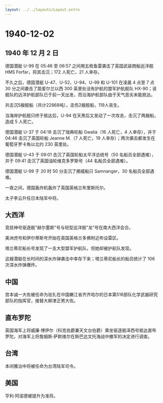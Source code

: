 ```yaml
---
layout: ../../layouts/Layout.astro
---
```


# 1940-12-02

## 1940 年 12 月 2 日

德国潜艇 U-99 在 05:46 至 06:57 之间用五枚鱼雷袭击了英国武装商船巡洋舰
HMS Forfar，将其击沉；172 人死亡，21 人幸存。

不久之后，德国潜艇 U-47、U-52、U-94、U-99 和 U-101 在凌晨 4 点至 7 点 30
分之间袭击了距爱尔兰以西 300 英里处没有护航的盟军护航舰队
HX-90；该舰队的远洋护航部队已于前一天出发，而沿海护航部队由于天气恶劣未能抵达。

共击沉5艘舰船（共计22868吨），击伤2艘舰船，119人丧生。

当海岸护航舰只终于抵达后，U-94
在天黑后又发动了一次攻击，击沉了两艘船，造成 5 人死亡。

德国潜艇 U-37 于 04:18 击沉了瑞典轮船 Gwalia（16 人死亡，4
人幸存），并于 04:46 击沉了英国轮船 Jeanne M.（7 人死亡，19
人幸存）；两次袭击都发生在葡萄牙罗卡角以北约 230 英里处。

德国潜艇 U-43 于 09:01 击沉了英国轮船太平洋总统号（50
名船员全部遇难），并于 09:41 击沉了英国油轮维克多罗斯号（44
名船员全部遇难）。

德国潜艇 U-99 于 20 时 50 分击沉了挪威船只 Samnanger，30
名船员全部遇难。

一夜之间，德国轰炸机轰炸了英国英格兰布里斯托尔。

太子李云升任日本陆军中将。

## 大西洋

竞技神号驱逐舰"赫尔墨斯"号与轻型巡洋舰"龙"号在南大西洋会合。

美洲虎号和伊尔蒂斯号开始在英国英格兰多佛附近布设雷区。

塔兰蒂尼船长号发现了一支大型盟军护航队，但她却被护航队发现。

这艘潜艇在长时间的深水炸弹袭击中幸存下来；塔兰蒂尼船长的船员统计了 106
次深水炸弹爆炸。

## 中国

宫本诚一大佐被任命为驻扎在中国嫩江省齐齐哈尔的日本第516部队化学武器研究部队的指挥官，接替大柳津正男大佐。

## 直布罗陀

英国海军上将威廉·博伊尔（科克伯爵兼天文台伯爵）乘坐驱逐舰泽西号抵达直布罗陀，对海军上将詹姆斯·萨默维尔在斯巴达文托海战中撤军的决定进行调查。

## 台湾

本间雅治中将被任命为台湾陆军司令。

## 美国

亨利·阿诺德被提升为准将。